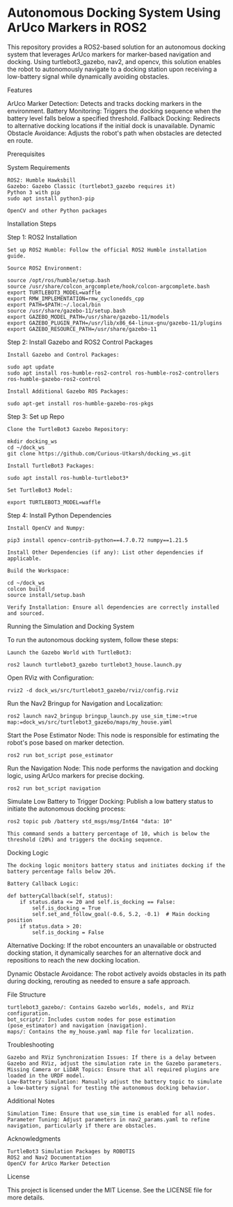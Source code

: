 # Autonomous Docking System Using ArUco Markers in ROS2

This repository provides a ROS2-based solution for an autonomous docking system that leverages ArUco markers for marker-based navigation and docking. Using turtlebot3_gazebo, nav2, and opencv, this solution enables the robot to autonomously navigate to a docking station upon receiving a low-battery signal while dynamically avoiding obstacles.

Features

ArUco Marker Detection: Detects and tracks docking markers in the environment.
Battery Monitoring: Triggers the docking sequence when the battery level falls below a specified threshold.
Fallback Docking: Redirects to alternative docking locations if the initial dock is unavailable.
Dynamic Obstacle Avoidance: Adjusts the robot's path when obstacles are detected en route.


Prerequisites

System Requirements

    ROS2: Humble Hawksbill
    Gazebo: Gazebo Classic (turtlebot3_gazebo requires it)
    Python 3 with pip
    sudo apt install python3-pip

    OpenCV and other Python packages
    
Installation Steps

Step 1: ROS2 Installation

    Set up ROS2 Humble: Follow the official ROS2 Humble installation guide.

    Source ROS2 Environment:

    source /opt/ros/humble/setup.bash
    source /usr/share/colcon_argcomplete/hook/colcon-argcomplete.bash
    export TURTLEBOT3_MODEL=waffle
    export RMW_IMPLEMENTATION=rmw_cyclonedds_cpp
    export PATH=$PATH:~/.local/bin 
    source /usr/share/gazebo-11/setup.bash
    export GAZEBO_MODEL_PATH=/usr/share/gazebo-11/models
    export GAZEBO_PLUGIN_PATH=/usr/lib/x86_64-linux-gnu/gazebo-11/plugins
    export GAZEBO_RESOURCE_PATH=/usr/share/gazebo-11

Step 2: Install Gazebo and ROS2 Control Packages

    Install Gazebo and Control Packages:

    sudo apt update
    sudo apt install ros-humble-ros2-control ros-humble-ros2-controllers ros-humble-gazebo-ros2-control

    Install Additional Gazebo ROS Packages:

    sudo apt-get install ros-humble-gazebo-ros-pkgs

Step 3: Set up Repo

    Clone the TurtleBot3 Gazebo Repository:
    
    mkdir docking_ws
    cd ~/dock_ws
    git clone https://github.com/Curious-Utkarsh/docking_ws.git

    Install TurtleBot3 Packages:
    
    sudo apt install ros-humble-turtlebot3* 
    
    Set TurtleBot3 Model:

    export TURTLEBOT3_MODEL=waffle

Step 4: Install Python Dependencies

    Install OpenCV and Numpy:

    pip3 install opencv-contrib-python==4.7.0.72 numpy==1.21.5

    Install Other Dependencies (if any): List other dependencies if applicable.

    Build the Workspace:

    cd ~/dock_ws
    colcon build
    source install/setup.bash

    Verify Installation: Ensure all dependencies are correctly installed and sourced.

Running the Simulation and Docking System

To run the autonomous docking system, follow these steps:

    Launch the Gazebo World with TurtleBot3:

    ros2 launch turtlebot3_gazebo turtlebot3_house.launch.py

Open RViz with Configuration:

    rviz2 -d dock_ws/src/turtlebot3_gazebo/rviz/config.rviz

Run the Nav2 Bringup for Navigation and Localization:

    ros2 launch nav2_bringup bringup_launch.py use_sim_time:=true map:=dock_ws/src/turtlebot3_gazebo/maps/my_house.yaml

Start the Pose Estimator Node: This node is responsible for estimating the robot's pose based on marker detection.

    ros2 run bot_script pose_estimator

Run the Navigation Node: This node performs the navigation and docking logic, using ArUco markers for precise docking.

    ros2 run bot_script navigation

Simulate Low Battery to Trigger Docking: Publish a low battery status to initiate the autonomous docking process:

    ros2 topic pub /battery std_msgs/msg/Int64 "data: 10"

    This command sends a battery percentage of 10, which is below the threshold (20%) and triggers the docking sequence.

Docking Logic

    The docking logic monitors battery status and initiates docking if the battery percentage falls below 20%.

    Battery Callback Logic:

    def batteryCallback(self, status):
        if status.data <= 20 and self.is_docking == False:
            self.is_docking = True
            self.set_and_follow_goal(-0.6, 5.2, -0.1)  # Main docking position
        if status.data > 20:
            self.is_docking = False

Alternative Docking: If the robot encounters an unavailable or obstructed docking station, it dynamically searches for an alternative dock and repositions to reach the new docking location.

Dynamic Obstacle Avoidance: The robot actively avoids obstacles in its path during docking, rerouting as needed to ensure a safe approach.

File Structure

    turtlebot3_gazebo/: Contains Gazebo worlds, models, and RViz configuration.
    bot_script/: Includes custom nodes for pose estimation (pose_estimator) and navigation (navigation).
    maps/: Contains the my_house.yaml map file for localization.

Troubleshooting

    Gazebo and RViz Synchronization Issues: If there is a delay between Gazebo and RViz, adjust the simulation rate in the Gazebo parameters.
    Missing Camera or LiDAR Topics: Ensure that all required plugins are loaded in the URDF model.
    Low-Battery Simulation: Manually adjust the battery topic to simulate a low-battery signal for testing the autonomous docking behavior.

Additional Notes

    Simulation Time: Ensure that use_sim_time is enabled for all nodes.
    Parameter Tuning: Adjust parameters in nav2_params.yaml to refine navigation, particularly if there are obstacles.

Acknowledgments

    TurtleBot3 Simulation Packages by ROBOTIS
    ROS2 and Nav2 Documentation
    OpenCV for ArUco Marker Detection

License

This project is licensed under the MIT License. See the LICENSE file for more details.
